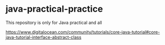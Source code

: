 # java-practical-practice
This repository is only for Java practical and all 


https://www.digitalocean.com/community/tutorials/core-java-tutorial#core-java-tutorial-interface-abstract-class